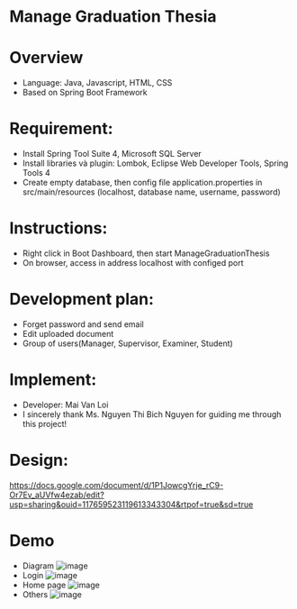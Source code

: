 # Manage Graduation Thesia
# Overview
- Language: Java, Javascript, HTML, CSS
- Based on Spring Boot Framework
# Requirement:
- Install Spring Tool Suite 4, Microsoft SQL Server
- Install libraries và plugin: Lombok, Eclipse Web Developer Tools, Spring Tools 4
- Create empty database, then config file application.properties in src/main/resources (localhost, database name, username, password)
# Instructions:
- Right click in Boot Dashboard, then start ManageGraduationThesis
- On browser, access in address localhost with configed port
# Development plan:
- Forget password and send email
- Edit uploaded document 
- Group of users(Manager, Supervisor, Examiner, Student)
# Implement:
- Developer: Mai Van Loi
- I sincerely thank Ms. Nguyen Thi Bich Nguyen for guiding me through this project!
# Design: 
https://docs.google.com/document/d/1P1JowcgYrje_rC9-Or7Ev_aUVfw4ezab/edit?usp=sharing&ouid=117659523119613343304&rtpof=true&sd=true
# Demo
+ Diagram
![image](https://user-images.githubusercontent.com/85224148/209457728-ef1a51c4-ab60-4f0e-adf6-bdc36ebbf891.png)
+ Login
![image](https://user-images.githubusercontent.com/85224148/209457640-fae12bda-70ce-4fcf-9ebc-6dab16d92856.png)
+ Home page
![image](https://user-images.githubusercontent.com/85224148/209457677-02d1dd18-3dad-4724-90e9-fb53d04f52c3.png)
+ Others
![image](https://user-images.githubusercontent.com/85224148/209457711-b9f65f20-d43e-4f47-bc7c-b62419e71174.png)



